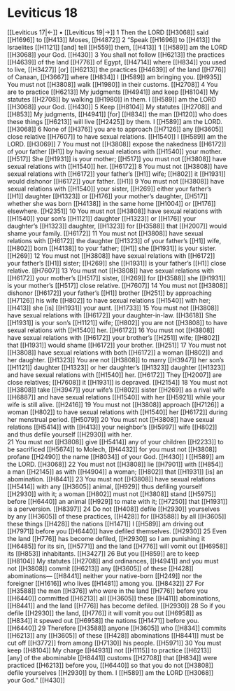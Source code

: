 # Leviticus 18
[[Leviticus 17|←]] • [[Leviticus 19|→]]
1 Then the LORD [[H3068]] said [[H1696]] to [[H413]] Moses, [[H4872]] 
2 “Speak [[H1696]] to [[H413]] the Israelites [[H1121]] [and] tell [[H559]] them, [[H413]] ‘I [[H589]] am the LORD [[H3068]] your God. [[H430]] 
3 You shall not follow [[H6213]] the practices [[H4639]] of the land [[H776]] of Egypt, [[H4714]] where [[H834]] you used to live, [[H3427]] [or] [[H6213]] the practices [[H4639]] of the land [[H776]] of Canaan, [[H3667]] where [[H834]] I [[H589]] am bringing you. [[H935]] You must not [[H3808]] walk [[H1980]] in their customs. [[H2708]] 
4 You are to practice [[H6213]] My judgments [[H4941]] and keep [[H8104]] My statutes [[H2708]] by walking [[H1980]] in them.  I [[H589]] am the LORD [[H3068]] your God. [[H430]] 
5 Keep [[H8104]] My statutes [[H2708]] and [[H853]] My judgments, [[H4941]] [for] [[H834]] the man [[H120]] who does these things [[H6213]] will live [[H2425]] by them.  I [[H589]] am the LORD. [[H3068]] 
6 None of [[H376]] you are to approach [[H7126]] any [[H3605]] close relative [[H7607]] to have sexual relations. [[H1540]] I [[H589]] am the LORD. [[H3069]] 
7 You must not [[H3808]] expose the nakedness [[H6172]] of your father [[H1]] by having sexual relations with [[H1540]] your mother. [[H517]] She [[H1931]] is your mother; [[H517]] you must not [[H3808]] have sexual relations with [[H1540]] her. [[H6172]] 
8 You must not [[H3808]] have sexual relations with [[H6172]] your father’s [[H1]] wife; [[H802]] it [[H1931]] would dishonor [[H6172]] your father. [[H1]] 
9 You must not [[H3808]] have sexual relations with [[H1540]] your sister, [[H269]] either your father’s [[H1]] daughter [[H1323]] or [[H176]] your mother’s daughter, [[H517]] whether she was born [[H4138]] in the same home [[H1004]] or [[H176]] elsewhere. [[H2351]] 
10 You must not [[H3808]] have sexual relations with [[H1540]] your son’s [[H1121]] daughter [[H1323]] or [[H176]] your daughter’s [[H1323]] daughter, [[H1323]] for [[H3588]] that [[H2007]] would shame your family. [[H6172]] 
11 You must not [[H3808]] have sexual relations with [[H6172]] the daughter [[H1323]] of your father’s [[H1]] wife, [[H802]] born [[H4138]] to your father; [[H1]] she [[H1931]] is your sister. [[H269]] 
12 You must not [[H3808]] have sexual relations with [[H6172]] your father’s [[H1]] sister; [[H269]] she [[H1931]] is your father’s [[H1]] close relative. [[H7607]] 
13 You must not [[H3808]] have sexual relations with [[H6172]] your mother’s [[H517]] sister, [[H269]] for [[H3588]] she [[H1931]] is your mother’s [[H517]] close relative. [[H7607]] 
14 You must not [[H3808]] dishonor [[H6172]] your father’s [[H1]] brother [[H251]] by approaching [[H7126]] his wife [[H802]] to have sexual relations [[H1540]] with her; [[H413]] she [is] [[H1931]] your aunt. [[H1733]] 
15 You must not [[H3808]] have sexual relations with [[H6172]] your daughter-in-law. [[H3618]] She [[H1931]] is your son’s [[H1121]] wife; [[H802]] you are not [[H3808]] to have sexual relations with [[H1540]] her. [[H6172]] 
16 You must not [[H3808]] have sexual relations with [[H6172]] your brother’s [[H251]] wife; [[H802]] that [[H1931]] would shame [[H6172]] your brother. [[H251]] 
17 You must not [[H3808]] have sexual relations with both [[H6172]] a woman [[H802]] and her daughter. [[H1323]] You are not [[H3808]] to marry [[H3947]] her son’s [[H1121]] daughter [[H1323]] or her daughter’s [[H1323]] daughter [[H1323]] and have sexual relations with [[H1540]] her. [[H6172]] They [[H2007]] are close relatives; [[H7608]] it [[H1931]] is depraved. [[H2154]] 
18 You must not [[H3808]] take [[H3947]] your wife’s [[H802]] sister [[H269]] as a rival wife [[H6887]] and have sexual relations [[H1540]] with her [[H5921]] while your wife is still alive. [[H2416]] 
19 You must not [[H3808]] approach [[H7126]] a woman [[H802]] to have sexual relations with [[H1540]] her [[H6172]] during her menstrual period. [[H5079]] 
20 You must not [[H3808]] have sexual relations [[H5414]] with [[H413]] your neighbor’s [[H5997]] wife [[H802]] and thus defile yourself [[H2930]] with her.  
21 You must not [[H3808]] give [[H5414]] any of your children [[H2233]] to be sacrificed [[H5674]] to Molech, [[H4432]] for you must not [[H3808]] profane [[H2490]] the name [[H8034]] of your God. [[H430]] I [[H589]] am the LORD. [[H3068]] 
22 You must not [[H3808]] lie [[H7901]] with [[H854]] a man [[H2145]] as with [[H4904]] a woman; [[H802]] that [[H1931]] [is] an abomination. [[H8441]] 
23 You must not [[H3808]] have sexual relations [[H5414]] with any [[H3605]] animal, [[H929]] thus defiling yourself [[H2930]] with it;  a woman [[H802]] must not [[H3808]] stand [[H5975]] before [[H6440]] an animal [[H929]] to mate with it; [[H7250]] that [[H1931]] is a perversion. [[H8397]] 
24 Do not [[H408]] defile [[H2930]] yourselves by any [[H3605]] of these practices, [[H428]] for [[H3588]] by all [[H3605]] these things [[H428]] the nations [[H1471]] I [[H589]] am driving out [[H7971]] before you [[H6440]] have defiled themselves. [[H2930]] 
25 Even the land [[H776]] has become defiled, [[H2930]] so I am punishing it [[H6485]] for its sin, [[H5771]] and the land [[H776]] will vomit out [[H6958]] its [[H853]] inhabitants. [[H3427]] 
26 But you [[H859]] are to keep [[H8104]] My statutes [[H2708]] and ordinances, [[H4941]] and you must not [[H3808]] commit [[H6213]] any [[H3605]] of these [[H428]] abominations— [[H8441]] neither your native-born [[H249]] nor the foreigner [[H1616]] who lives [[H1481]] among you. [[H8432]] 
27 For [[H3588]] the men [[H376]] who were in the land [[H776]] before you [[H6440]] committed [[H6213]] all [[H3605]] these [[H411]] abominations, [[H8441]] and the land [[H776]] has become defiled. [[H2930]] 
28 So if you defile [[H2930]] the land, [[H776]] it will vomit you out [[H6958]] as [[H834]] it spewed out [[H6958]] the nations [[H1471]] before you. [[H6440]] 
29 Therefore [[H3588]] anyone [[H3605]] who [[H834]] commits [[H6213]] any [[H3605]] of these [[H428]] abominations [[H8441]] must be cut off [[H3772]] from among [[H7130]] his people. [[H5971]] 
30 You must keep [[H8104]] My charge [[H4931]] not [[H1115]] to practice [[H6213]] [any] of the abominable [[H8441]] customs [[H2708]] that [[H834]] were practiced [[H6213]] before you, [[H6440]] so that you do not [[H3808]] defile yourselves [[H2930]] by them.  I [[H589]] am the LORD [[H3068]] your God.” [[H430]] 
